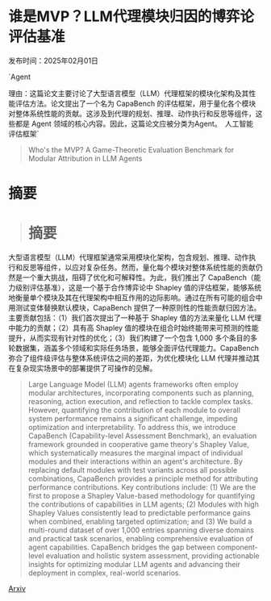 # 谁是MVP？LLM代理模块归因的博弈论评估基准

发布时间：2025年02月01日

`Agent

理由：这篇论文主要讨论了大型语言模型（LLM）代理框架的模块化架构及其性能评估方法。论文提出了一个名为 CapaBench 的评估框架，用于量化各个模块对整体系统性能的贡献。这涉及到代理的规划、推理、动作执行和反思等组件，这些都是 Agent 领域的核心内容。因此，这篇论文应被分类为Agent。` `人工智能` `评估框架`

> Who's the MVP? A Game-Theoretic Evaluation Benchmark for Modular Attribution in LLM Agents

# 摘要

> # 摘要
大型语言模型（LLM）代理框架通常采用模块化架构，包含规划、推理、动作执行和反思等组件，以应对复杂任务。然而，量化每个模块对整体系统性能的贡献仍然是一个重大挑战，阻碍了优化和可解释性。为此，我们推出了 CapaBench（能力级别评估基准），这是一个基于合作博弈论中 Shapley 值的评估框架，能够系统地衡量单个模块及其在代理架构中相互作用的边际影响。通过在所有可能的组合中用测试变体替换默认模块，CapaBench 提供了一种原则性的性能贡献归因方法。主要贡献包括：（1）我们首次提出了一种基于 Shapley 值的方法来量化 LLM 代理中能力的贡献；（2）具有高 Shapley 值的模块在组合时始终能带来可预测的性能提升，从而实现有针对性的优化；（3）我们构建了一个包含 1,000 多个条目的多轮数据集，涵盖多个领域和实际任务场景，能够全面评估代理能力。CapaBench 弥合了组件级评估与整体系统评估之间的差距，为优化模块化 LLM 代理并推动其在复杂现实场景中的部署提供了可操作的见解。

> Large Language Model (LLM) agents frameworks often employ modular architectures, incorporating components such as planning, reasoning, action execution, and reflection to tackle complex tasks. However, quantifying the contribution of each module to overall system performance remains a significant challenge, impeding optimization and interpretability. To address this, we introduce CapaBench (Capability-level Assessment Benchmark), an evaluation framework grounded in cooperative game theory's Shapley Value, which systematically measures the marginal impact of individual modules and their interactions within an agent's architecture. By replacing default modules with test variants across all possible combinations, CapaBench provides a principle method for attributing performance contributions. Key contributions include: (1) We are the first to propose a Shapley Value-based methodology for quantifying the contributions of capabilities in LLM agents; (2) Modules with high Shapley Values consistently lead to predictable performance gains when combined, enabling targeted optimization; and (3) We build a multi-round dataset of over 1,000 entries spanning diverse domains and practical task scenarios, enabling comprehensive evaluation of agent capabilities. CapaBench bridges the gap between component-level evaluation and holistic system assessment, providing actionable insights for optimizing modular LLM agents and advancing their deployment in complex, real-world scenarios.

[Arxiv](https://arxiv.org/abs/2502.00510)